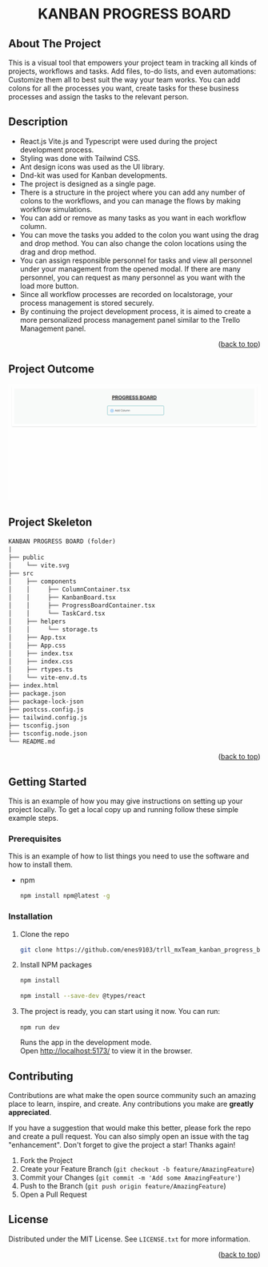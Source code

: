 <div align="center">
  <h1 align="center">KANBAN PROGRESS BOARD</h1>
</div>

<!-- ABOUT THE PROJECT -->

## About The Project

This is a visual tool that empowers your project team in tracking all kinds of projects, workflows and tasks. Add files, to-do lists, and even automations: Customize them all to best suit the way your team works. You can add colons for all the processes you want, create tasks for these business processes and assign the tasks to the relevant person.

<!-- DESCRİPTİON -->

## Description

- React.js Vite.js and Typescript were used during the project development process.
- Styling was done with Tailwind CSS.
- Ant design icons was used as the UI library.
- Dnd-kit was used for Kanban developments.
- The project is designed as a single page.
- There is a structure in the project where you can add any number of colons to the workflows, and you can manage the flows by making workflow simulations.
- You can add or remove as many tasks as you want in each workflow column.
- You can move the tasks you added to the colon you want using the drag and drop method. You can also change the colon locations using the drag and drop method.
- You can assign responsible personnel for tasks and view all personnel under your management from the opened modal. If there are many personnel, you can request as many personnel as you want with the load more button.
- Since all workflow processes are recorded on localstorage, your process management is stored securely.
- By continuing the project development process, it is aimed to create a more personalized process management panel similar to the Trello Management panel.

<p align="right">(<a href="#top">back to top</a>)</p>

<!-- PROJECT OUTCOME -->

## Project Outcome

![Project Outcome](Animation.gif)

<!-- PROJECT SKELETON -->

## Project Skeleton

```
KANBAN PROGRESS BOARD (folder)
|
├── public
│    └── vite.svg
├── src
│    ├── components
│    │     ├── ColumnContainer.tsx
│    │     ├── KanbanBoard.tsx
│    │     ├── ProgressBoardContainer.tsx
│    │     └── TaskCard.tsx
│    ├── helpers
│    │     └── storage.ts
│    ├── App.tsx
│    ├── App.css
│    ├── index.tsx
│    ├── index.css
│    ├── rtypes.ts
│    └── vite-env.d.ts
├── index.html
├── package.json
├── package-lock-json
├── postcss.config.js
├── tailwind.config.js
├── tsconfig.json
├── tsconfig.node.json
└── README.md
```

<p align="right">(<a href="#top">back to top</a>)</p>

<!-- GETTING STARTED -->

## Getting Started

This is an example of how you may give instructions on setting up your project locally.
To get a local copy up and running follow these simple example steps.

### Prerequisites

This is an example of how to list things you need to use the software and how to install them.

- npm
  ```sh
  npm install npm@latest -g
  ```

### Installation

1. Clone the repo
   ```sh
   git clone https://github.com/enes9103/trll_mxTeam_kanban_progress_board.git
   ```
2. Install NPM packages

   ```sh
   npm install
   ```

   ```sh
   npm install --save-dev @types/react
   ```

3. The project is ready, you can start using it now.
   You can run:

   `npm run dev`

   Runs the app in the development mode.\
   Open [http://localhost:5173/](http://localhost:5173) to view it in the browser.

<!-- CONTRIBUTING -->

## Contributing

Contributions are what make the open source community such an amazing place to learn, inspire, and create. Any contributions you make are **greatly appreciated**.

If you have a suggestion that would make this better, please fork the repo and create a pull request. You can also simply open an issue with the tag "enhancement".
Don't forget to give the project a star! Thanks again!

1. Fork the Project
2. Create your Feature Branch (`git checkout -b feature/AmazingFeature`)
3. Commit your Changes (`git commit -m 'Add some AmazingFeature'`)
4. Push to the Branch (`git push origin feature/AmazingFeature`)
5. Open a Pull Request

<!-- LICENSE -->

## License

Distributed under the MIT License. See `LICENSE.txt` for more information.

<p align="right">(<a href="#top">back to top</a>)</p>
